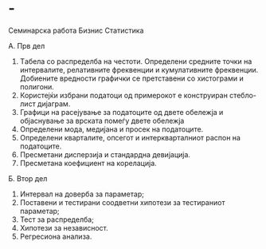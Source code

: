 # -
Семинарска работа Бизнис Статистика


А. Прв дел
1. Tабела со распределба на честоти. Определени средните точки на
интервалите, релативните фреквенции и кумулативните фреквенции. Добиените вредности графички се претставени со хистограми и полигони.
2. Користејќи избрани податоци од примерокот е конструиран стебло-лист дијаграм.
3. Графици на расејување за податоците од двете обележја и објаснување за врската помеѓу двете обележја
4. Определени мода, медијана и просек на податоците.
5. Определени кварталите, опсегот и интеркварталниот распон на податоците.
6. Пресметани дисперзија и стандардна девијација.
7. Пресметана коефициент на корелација.

   
Б. Втор дел
1. Интервал на доверба за параметар;
2. Поставени и тестирани соодветни хипотези за тестираниот параметар;
3. Тест за распределба;
4. Хипотези за независност.
5. Регресиона анализа. 
